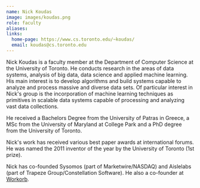 ```yaml
---
name: Nick Koudas
image: images/koudas.png
role: faculty
aliases:
links:
  home-page: https://www.cs.toronto.edu/~koudas/
  email: koudas@cs.toronto.edu  
---
```

Nick Koudas is a faculty member at the Department of Computer Science at the University of Toronto. He conducts research in the areas of data systems, analysis of big data, data science and applied machine learning. His main interest is to develop algorithms and build systems capable to analyze and process massive and diverse data sets. Of particular interest in Nick's group is the incorporation of machine learning techniques as primitives in scalable data systems capable of processing and analyzing vast data collections.

He received a Bachelors Degree from the University of Patras in Greece, a MSc from the University of Maryland at College Park and a PhD degree from the University of Toronto.

Nick's work has received various best paper awards at international forums. He was named the 2011 inventor of the year by the University of Toronto (1st prize).

Nick has co-founded Sysomos (part of Marketwire/NASDAQ) and Aislelabs (part of Trapeze Group/Constellation Software). He also a co-founder at [Workorb](https://www.workorb.ai/).

